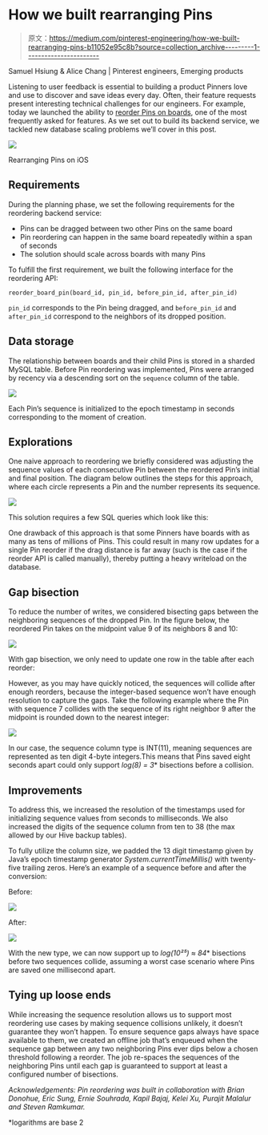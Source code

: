 # How we built rearranging Pins

> 原文：<https://medium.com/pinterest-engineering/how-we-built-rearranging-pins-b11052e95c8b?source=collection_archive---------1----------------------->

Samuel Hsiung & Alice Chang | Pinterest engineers, Emerging products

Listening to user feedback is essential to building a product Pinners love and use to discover and save ideas every day. Often, their feature requests present interesting technical challenges for our engineers. For example, today we launched the ability to [reorder Pins on boards](https://pin.it/62qiveja7ssx6k), one of the most frequently asked for features. As we set out to build its backend service, we tackled new database scaling problems we’ll cover in this post.

![](img/f50819bc1aa84e4e3ba078b910c48b8c.png)

Rearranging Pins on iOS

## **Requirements**

During the planning phase, we set the following requirements for the reordering backend service:

*   Pins can be dragged between two other Pins on the same board
*   Pin reordering can happen in the same board repeatedly within a span of seconds
*   The solution should scale across boards with many Pins

To fulfill the first requirement, we built the following interface for the reordering API:

```
reorder_board_pin(board_id, pin_id, before_pin_id, after_pin_id)
```

`pin_id` corresponds to the Pin being dragged, and `before_pin_id` and `after_pin_id` correspond to the neighbors of its dropped position.

## **Data storage**

The relationship between boards and their child Pins is stored in a sharded MySQL table. Before Pin reordering was implemented, Pins were arranged by recency via a descending sort on the `sequence` column of the table.

![](img/f97f805bb000d5cf639513c415f6dd9b.png)

Each Pin’s sequence is initialized to the epoch timestamp in seconds corresponding to the moment of creation.

## **Explorations**

One naive approach to reordering we briefly considered was adjusting the sequence values of each consecutive Pin between the reordered Pin’s initial and final position. The diagram below outlines the steps for this approach, where each circle represents a Pin and the number represents its sequence.

![](img/bef764fe0968a74b4e8546525ad5f14f.png)

This solution requires a few SQL queries which look like this:

One drawback of this approach is that some Pinners have boards with as many as tens of millions of Pins. This could result in many row updates for a single Pin reorder if the drag distance is far away (such is the case if the reorder API is called manually), thereby putting a heavy writeload on the database.

## **Gap bisection**

To reduce the number of writes, we considered bisecting gaps between the neighboring sequences of the dropped Pin. In the figure below, the reordered Pin takes on the midpoint value 9 of its neighbors 8 and 10:

![](img/3205715bc7ab724283009ec317b2ebc6.png)

With gap bisection, we only need to update one row in the table after each reorder:

However, as you may have quickly noticed, the sequences will collide after enough reorders, because the integer-based sequence won’t have enough resolution to capture the gaps. Take the following example where the Pin with sequence 7 collides with the sequence of its right neighbor 9 after the midpoint is rounded down to the nearest integer:

![](img/b1bf5da3e7e842cc38b798501df6b7d9.png)

In our case, the sequence column type is INT(11), meaning sequences are represented as ten digit 4-byte integers.This means that Pins saved eight seconds apart could only support *log(8) = 3** bisections before a collision.

## **Improvements**

To address this, we increased the resolution of the timestamps used for initializing sequence values from seconds to milliseconds. We also increased the digits of the sequence column from ten to 38 (the max allowed by our Hive backup tables).

To fully utilize the column size, we padded the 13 digit timestamp given by Java’s epoch timestamp generator *System.currentTimeMillis()* with twenty-five trailing zeros. Here’s an example of a sequence before and after the conversion:

Before:

![](img/ddea58e1e33b8a7277047c3752aed620.png)

After:

![](img/8dffb12733153c0e0b416513710f4e77.png)

With the new type, we can now support up to *log(10²⁵) ≈ 84** bisections before two sequences collide, assuming a worst case scenario where Pins are saved one millisecond apart.

## **Tying up loose ends**

While increasing the sequence resolution allows us to support most reordering use cases by making sequence collisions unlikely, it doesn’t guarantee they won’t happen. To ensure sequence gaps always have space available to them, we created an offline job that’s enqueued when the sequence gap between any two neighboring Pins ever dips below a chosen threshold following a reorder. The job re-spaces the sequences of the neighboring Pins until each gap is guaranteed to support at least a configured number of bisections.

*Acknowledgements: Pin reordering was built in collaboration with Brian Donohue, Eric Sung, Ernie Souhrada, Kapil Bajaj, Kelei Xu, Purajit Malalur and Steven Ramkumar.*

*logarithms are base 2
